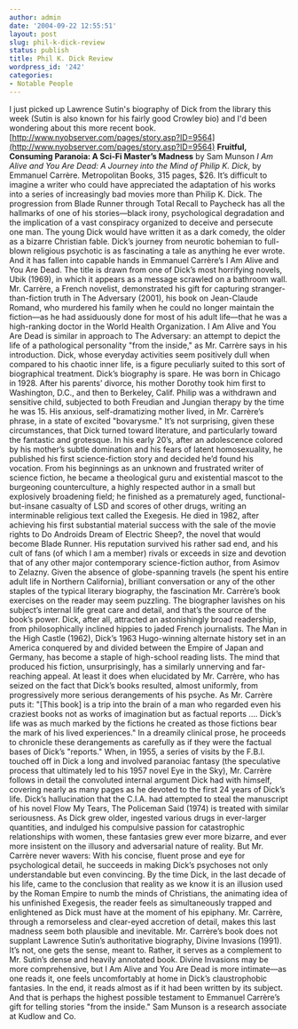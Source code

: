 ```yaml
---
author: admin
date: '2004-09-22 12:55:51'
layout: post
slug: phil-k-dick-review
status: publish
title: Phil K. Dick Review
wordpress_id: '242'
categories:
- Notable People
---
```


I just picked up Lawrence Sutin's biography of Dick from the library
this week (Sutin is also known for his fairly good Crowley bio) and I'd
been wondering about this more recent book.
[http://www.nyobserver.com/pages/story.asp?ID=9564](http://www.nyobserver.com/pages/story.asp?ID=9564)
**Fruitful, Consuming Paranoia: A Sci-Fi Master’s Madness** by Sam
Munson *I Am Alive and You Are Dead: A Journey into the Mind of Philip
K. Dick*, by Emmanuel Carrère. Metropolitan Books, 315 pages, $26. It’s
difficult to imagine a writer who could have appreciated the adaptation
of his works into a series of increasingly bad movies more than Philip
K. Dick. The progression from Blade Runner through Total Recall to
Paycheck has all the hallmarks of one of his stories—black irony,
psychological degradation and the implication of a vast conspiracy
organized to deceive and persecute one man. The young Dick would have
written it as a dark comedy, the older as a bizarre Christian fable.
Dick’s journey from neurotic bohemian to full-blown religious psychotic
is as fascinating a tale as anything he ever wrote. And it has fallen
into capable hands in Emmanuel Carrère’s I Am Alive and You Are Dead.
The title is drawn from one of Dick’s most horrifying novels, Ubik
(1969), in which it appears as a message scrawled on a bathroom wall.
Mr. Carrère, a French novelist, demonstrated his gift for capturing
stranger-than-fiction truth in The Adversary (2001), his book on
Jean-Claude Romand, who murdered his family when he could no longer
maintain the fiction—as he had assiduously done for most of his adult
life—that he was a high-ranking doctor in the World Health Organization.
I Am Alive and You Are Dead is similar in approach to The Adversary: an
attempt to depict the life of a pathological personality "from the
inside," as Mr. Carrère says in his introduction. Dick, whose everyday
activities seem positively dull when compared to his chaotic inner life,
is a figure peculiarly suited to this sort of biographical treatment.
Dick’s biography is spare. He was born in Chicago in 1928. After his
parents’ divorce, his mother Dorothy took him first to Washington, D.C.,
and then to Berkeley, Calif. Philip was a withdrawn and sensitive child,
subjected to both Freudian and Jungian therapy by the time he was 15.
His anxious, self-dramatizing mother lived, in Mr. Carrère’s phrase, in
a state of excited "bovarysme." It’s not surprising, given these
circumstances, that Dick turned toward literature, and particularly
toward the fantastic and grotesque. In his early 20’s, after an
adolescence colored by his mother’s subtle domination and his fears of
latent homosexuality, he published his first science-fiction story and
decided he’d found his vocation. From his beginnings as an unknown and
frustrated writer of science fiction, he became a theological guru and
existential mascot to the burgeoning counterculture, a highly respected
author in a small but explosively broadening field; he finished as a
prematurely aged, functional-but-insane casualty of LSD and scores of
other drugs, writing an interminable religious text called the Exegesis.
He died in 1982, after achieving his first substantial material success
with the sale of the movie rights to Do Androids Dream of Electric
Sheep?, the novel that would become Blade Runner. His reputation
survived his rather sad end, and his cult of fans (of which I am a
member) rivals or exceeds in size and devotion that of any other major
contemporary science-fiction author, from Asimov to Zelazny. Given the
absence of globe-spanning travels (he spent his entire adult life in
Northern California), brilliant conversation or any of the other staples
of the typical literary biography, the fascination Mr. Carrère’s book
exercises on the reader may seem puzzling. The biographer lavishes on
his subject’s internal life great care and detail, and that’s the source
of the book’s power. Dick, after all, attracted an astonishingly broad
readership, from philosophically inclined hippies to jaded French
journalists. The Man in the High Castle (1962), Dick’s 1963 Hugo-winning
alternate history set in an America conquered by and divided between the
Empire of Japan and Germany, has become a staple of high-school reading
lists. The mind that produced his fiction, unsurprisingly, has a
similarly unnerving and far-reaching appeal. At least it does when
elucidated by Mr. Carrère, who has seized on the fact that Dick’s books
resulted, almost uniformly, from progressively more serious derangements
of his psyche. As Mr. Carrère puts it: "[This book] is a trip into the
brain of a man who regarded even his craziest books not as works of
imagination but as factual reports …. Dick’s life was as much marked by
the fictions he created as those fictions bear the mark of his lived
experiences." In a dreamily clinical prose, he proceeds to chronicle
these derangements as carefully as if they were the factual bases of
Dick’s "reports." When, in 1955, a series of visits by the F.B.I.
touched off in Dick a long and involved paranoiac fantasy (the
speculative process that ultimately led to his 1957 novel Eye in the
Sky), Mr. Carrère follows in detail the convoluted internal argument
Dick had with himself, covering nearly as many pages as he devoted to
the first 24 years of Dick’s life. Dick’s hallucination that the C.I.A.
had attempted to steal the manuscript of his novel Flow My Tears, The
Policeman Said (1974) is treated with similar seriousness. As Dick grew
older, ingested various drugs in ever-larger quantities, and indulged
his compulsive passion for catastrophic relationships with women, these
fantasies grew ever more bizarre, and ever more insistent on the
illusory and adversarial nature of reality. But Mr. Carrère never
wavers: With his concise, fluent prose and eye for psychological detail,
he succeeds in making Dick’s psychoses not only understandable but even
convincing. By the time Dick, in the last decade of his life, came to
the conclusion that reality as we know it is an illusion used by the
Roman Empire to numb the minds of Christians, the animating idea of his
unfinished Exegesis, the reader feels as simultaneously trapped and
enlightened as Dick must have at the moment of his epiphany. Mr.
Carrère, through a remorseless and clear-eyed accretion of detail, makes
this last madness seem both plausible and inevitable. Mr. Carrère’s book
does not supplant Lawrence Sutin’s authoritative biography, Divine
Invasions (1991). It’s not, one gets the sense, meant to. Rather, it
serves as a complement to Mr. Sutin’s dense and heavily annotated book.
Divine Invasions may be more comprehensive, but I Am Alive and You Are
Dead is more intimate—as one reads it, one feels uncomfortably at home
in Dick’s claustrophobic fantasies. In the end, it reads almost as if it
had been written by its subject. And that is perhaps the highest
possible testament to Emmanuel Carrère’s gift for telling stories "from
the inside." Sam Munson is a research associate at Kudlow and Co.
